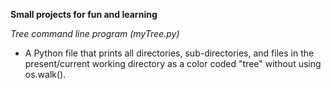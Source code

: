 **Small projects for fun and learning**

*Tree command line program (myTree.py)*
+ A Python file that prints all directories, sub-directories, and files in the present/current working directory as a color coded "tree" without using os.walk().
